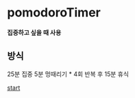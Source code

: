 # pomodoroTimer
**집중하고 싶을 때 사용**

## 방식
25분 집중 5분 멍때리기 * 4회 반복 후 15분 휴식 

[start](https://stellar.github.io/porodoroTimer)